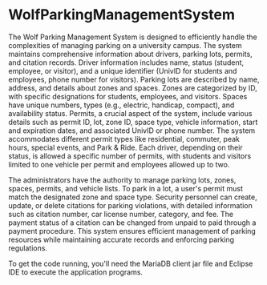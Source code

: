 # WolfParkingManagementSystem

The Wolf Parking Management System is designed to efficiently handle the complexities of managing parking on a university campus. The system maintains comprehensive information about drivers, parking lots, permits, and citation records. Driver information includes name, status (student, employee, or visitor), and a unique identifier (UnivID for students and employees, phone number for visitors). Parking lots are described by name, address, and details about zones and spaces. Zones are categorized by ID, with specific designations for students, employees, and visitors. Spaces have unique numbers, types (e.g., electric, handicap, compact), and availability status. Permits, a crucial aspect of the system, include various details such as permit ID, lot, zone ID, space type, vehicle information, start and expiration dates, and associated UnivID or phone number. The system accommodates different permit types like residential, commuter, peak hours, special events, and Park & Ride. Each driver, depending on their status, is allowed a specific number of permits, with students and visitors limited to one vehicle per permit and employees allowed up to two. 

The administrators have the authority to manage parking lots, zones, spaces, permits, and vehicle lists. To park in a lot, a user's permit must match the designated zone and space type. Security personnel can create, update, or delete citations for parking violations, with detailed information such as citation number, car license number, category, and fee. The payment status of a citation can be changed from unpaid to paid through a payment procedure. This system ensures efficient management of parking resources while maintaining accurate records and enforcing parking regulations.

To get the code running, you'll need the MariaDB client jar file and Eclipse IDE to execute the application programs.
